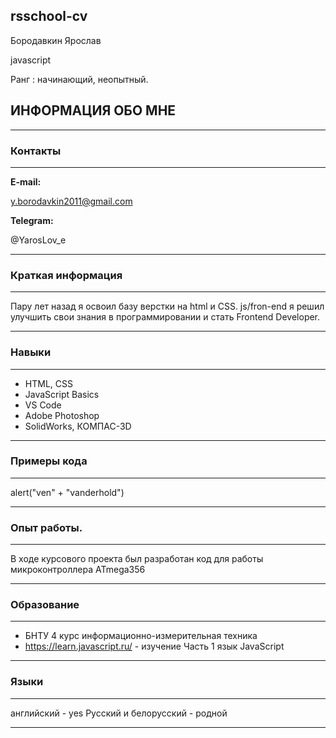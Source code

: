 ## rsschool-cv
Бородавкин Ярослав 

javascript 

Ранг : начинающий, неопытный.
## ИНФОРМАЦИЯ ОБО МНЕ

****
### Контакты
****
__E-mail:__ 

y.borodavkin2011@gmail.com

__Telegram:__ 

@YarosLov_e
****
### Краткая информация
****
Пару лет назад я освоил базу верстки на html и CSS.   js/fron-end я решил улучшить свои знания в программировании и стать Frontend Developer.
****
### Навыки
****
* HTML, CSS
* JavaScript Basics
* VS Code
* Adobe Photoshop
* SolidWorks, КОМПАС-3D 
****
### Примеры кода
****
alert("ven" + "vanderhold")
****
### Опыт работы.
****
В ходе курсового проекта был разработан код для работы микроконтроллера ATmega356
****
### Образование
****
* БНТУ 4 курс информационно-измерительная техника
* https://learn.javascript.ru/ - изучение Часть 1 язык JavaScript
****
### Языки
****
английский - yes
Русский и белорусский - родной
****